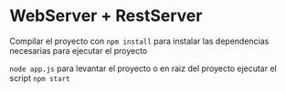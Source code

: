 # WebServer + RestServer

Compilar el proyecto con ```npm install``` para instalar las dependencias necesarias para ejecutar el proyecto

```node app.js``` para levantar el proyecto o en raiz del proyecto ejecutar el script ```npm start```

